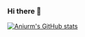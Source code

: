 ### Hi there 👋

[![Aniurm's GitHub stats](https://github-readme-stats.vercel.app/api?username=ANIURM&count_private=true&show_icons=true)](https://github.com/anuraghazra/github-readme-stats)

<!--
**ANIURM/ANIURM** is a ✨ _special_ ✨ repository because its `README.md` (this file) appears on your GitHub profile.

Here are some ideas to get you started:

- 🔭 I’m currently working on ...
- 🌱 I’m currently learning ...
- 👯 I’m looking to collaborate on ...
- 🤔 I’m looking for help with ...
- 💬 Ask me about ...
- 📫 How to reach me: ...
- 😄 Pronouns: ...
- ⚡ Fun fact: ...
-->
